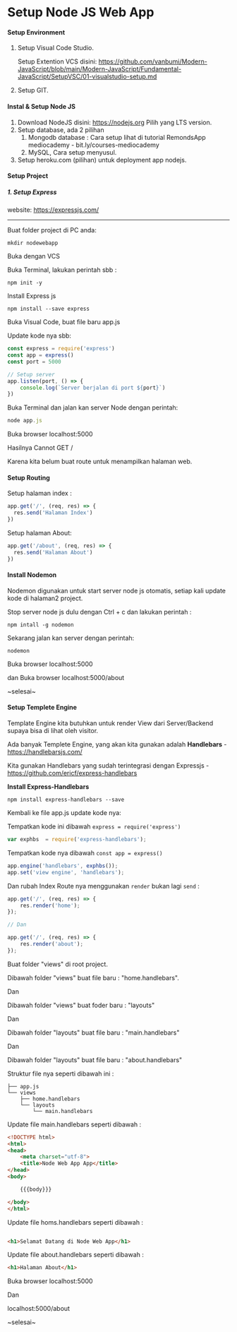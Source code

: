 # Setup Node JS Web App



#### Setup Environment

1. Setup Visual Code Studio.

   Setup Extention VCS disini: https://github.com/vanbumi/Modern-JavaScript/blob/main/Modern-JavaScript/Fundamental-JavaScript/SetupVSC/01-visualstudio-setup.md

2. Setup GIT.



#### Instal & Setup Node JS

1. Download NodeJS disini: https://nodejs.org Pilih yang LTS version.
2. Setup database, ada 2 pilihan 
   1. Mongodb database : Cara setup lihat di tutorial RemondsApp mediocademy - bit.ly/courses-mediocademy
   2. MySQL, Cara setup menyusul.
3. Setup heroku.com (pilihan) untuk deployment app nodejs.



#### Setup Project

##### 1. Setup Express

website: https://expressjs.com/

---

Buat folder project di PC anda:

```
mkdir nodewebapp
```

Buka dengan VCS

Buka Terminal, lakukan perintah sbb :

```
npm init -y
```

Install Express js

```
npm install --save express
```

Buka Visual Code, buat file baru app.js

Update kode nya sbb:

```javascript
const express = require('express')
const app = express()
const port = 5000

// Setup server
app.listen(port, () => {
	console.log(`Server berjalan di port ${port}`)
})
```

Buka Terminal dan jalan kan server Node dengan perintah:

```javascript
node app.js
```

Buka browser localhost:5000

Hasilnya Cannot GET /

Karena kita belum buat route untuk menampilkan halaman web.



#### Setup Routing

Setup halaman index : 

```javascript
app.get('/', (req, res) => {
  res.send('Halaman Index')
})
```

Setup halaman About:

```javascript
app.get('/about', (req, res) => {
  res.send('Halaman About')
})
```



#### Install Nodemon

Nodemon digunakan untuk start server node js otomatis, setiap kali update kode di halaman2 project.

Stop server node js dulu dengan Ctrl + c dan lakukan perintah :

```
npm intall -g nodemon
```



Sekarang jalan kan server dengan perintah:

```
nodemon
```

Buka browser localhost:5000

dan Buka browser localhost:5000/about

~selesai~



#### Setup Templete Engine

Template Engine kita butuhkan untuk render View dari Server/Backend supaya bisa di lihat oleh visitor.

Ada banyak Templete Engine, yang akan kita gunakan adalah **Handlebars** - https://handlebarsjs.com/

Kita gunakan Handlebars yang sudah terintegrasi dengan Expressjs - https://github.com/ericf/express-handlebars



**Install Express-Handlebars**

```
npm install express-handlebars --save
```

Kembali ke file app.js update kode nya:

Tempatkan kode ini dibawah ```express = require('express')```

```javascript
var exphbs  = require('express-handlebars');
```

Tempatkan kode nya dibawah ```const app = express()```

```javascript
app.engine('handlebars', exphbs());
app.set('view engine', 'handlebars');
```

Dan rubah Index Route nya menggunakan ```render``` bukan lagi ```send``` :

```javascript
app.get('/', (req, res) => {
    res.render('home');
});

// Dan

app.get('/', (req, res) => {
    res.render('about');
});
```

Buat folder "views"  di root project.

Dibawah folder  "views" buat file baru : "home.handlebars". 

Dan

Dibawah folder  "views" buat foder baru : "layouts"

Dan

Dibawah folder  "layouts" buat file baru : "main.handlebars"

Dan

Dibawah folder  "layouts" buat file baru : "about.handlebars"

Struktur file nya seperti dibawah ini :

```
├── app.js
└── views
    ├── home.handlebars
    └── layouts
        └── main.handlebars
```



Update file main.handlebars seperti dibawah :

```html
<!DOCTYPE html>
<html>
<head>
    <meta charset="utf-8">
    <title>Node Web App App</title>
</head>
<body>

    {{{body}}}

</body>
</html>
```



Update file homs.handlebars seperti dibawah :

```html

<h1>Selamat Datang di Node Web App</h1>

```

Update file about.handlebars seperti dibawah :

```html
<h1>Halaman About</h1>
```

Buka browser localhost:5000

Dan 

localhost:5000/about

~selesai~






